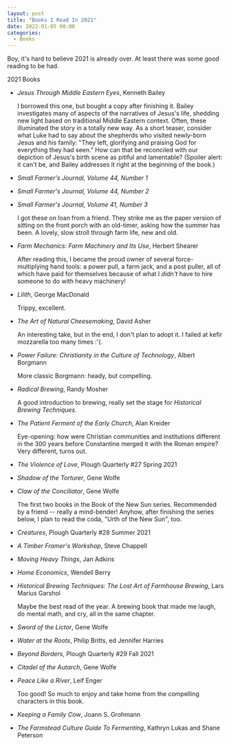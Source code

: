 ```yaml
---
layout: post
title: "Books I Read In 2021"
date: 2022-01-05 00:00
categories:
  - Books
---
```


Boy, it's hard to believe 2021 is already over. At least there was some good reading to be had.

<!-- more -->

2021 Books

- _Jesus Through Middle Eastern Eyes_, Kenneth Bailey

  I borrowed this one, but bought a copy after finishing it. Bailey investigates many of aspects of the narratives of Jesus's life, shedding new light based on traditional Middle Eastern context. Often, these illuminated the story in a totally new way. As a short teaser, consider what Luke had to say about the shepherds who visited newly-born Jesus and his family: "They left, glorifying and praising God for everything they had seen." How can that be reconciled with our depiction of Jesus's birth scene as pitiful and lamentable? (Spoiler alert: it can't be, and Bailey addresses it right at the beginning of the book.)

- _Small Farmer's Journal, Volume 44, Number 1_
- _Small Farmer's Journal, Volume 44, Number 2_
- _Small Farmer's Journal, Volume 41, Number 3_

  I got these on loan from a friend. They strike me as the paper version of sitting on the front porch with an old-timer, asking how the summer has been. A lovely, slow stroll through farm life, new and old.

- _Farm Mechanics: Farm Machinery and Its Use_, Herbert Shearer

  After reading this, I became the proud owner of several force-multiplying hand tools: a power pull, a farm jack, and a post puller, all of which have paid for themselves because of what I _didn't_ have to hire someone to do with heavy machinery!

- _Lilith_, George MacDonald

  Trippy, excellent.

- _The Art of Natural Cheesemaking_, David Asher

  An interesting take, but in the end, I don't plan to adopt it. I failed at kefir mozzarella too many times :'(.

- _Power Failure: Christianity in the Culture of Technology_, Albert Borgmann

  More classic Borgmann: heady, but compelling.

- _Radical Brewing_, Randy Mosher

  A good introduction to brewing, really set the stage for _Historical Brewing Techniques_.

- _The Patient Ferment of the Early Church_, Alan Kreider

  Eye-opening: how were Christian communities and institutions different in the 300 years before Constantine merged it with the Roman empire? Very different, turns out.

- _The Violence of Love_, Plough Quarterly #27 Spring 2021
- _Shadow of the Torturer_, Gene Wolfe
- _Claw of the Conciliator_, Gene Wolfe

  The first two books in the Book of the New Sun series. Recommended by a friend -- really a mind-bender! Anyhow, after finishing the series below, I plan to read the coda, "Urth of the New Sun", too.

- _Creatures_, Plough Quarterly #28 Summer 2021
- _A Timber Framer's Workshop_, Steve Chappell
- _Moving Heavy Things_, Jan Adkins
- _Home Economics_, Wendell Berry
- _Historical Brewing Techniques: The Lost Art of Farmhouse Brewing_, Lars Marius Garshol

  Maybe the best read of the year. A brewing book that made me laugh, do mental math, and cry, all in the same chapter.

- _Sword of the Lictor_, Gene Wolfe
- _Water at the Roots_, Philip Britts, ed Jennifer Harries
- _Beyond Borders_, Plough Quarterly #29 Fall 2021
- _Citadel of the Autarch_, Gene Wolfe
- _Peace Like a River_, Leif Enger

  Too good! So much to enjoy and take home from the compelling characters in this book.

- _Keeping a Family Cow_, Joann S. Grohmann
- _The Farmstead Culture Guide To Fermenting_, Kathryn Lukas and Shane Peterson
